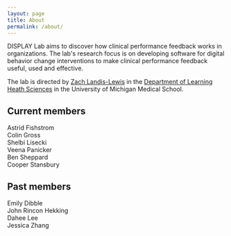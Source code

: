 ```yaml
---
layout: page
title: About
permalink: /about/
---
```


DISPLAY Lab aims to discover how clinical performance feedback works in organizations. The lab's research focus is on developing software for digital behavior change interventions to make clinical performance feedback useful, used and effective.

The lab is directed by [Zach Landis-Lewis](https://medicine.umich.edu/dept/lhs/zach-landis-lewis-phd-mlis) in the [Department of Learning Heath Sciences](https://medicine.umich.edu/dept/learning-health-sciences) in the University of Michigan Medical School.

## Current members
Astrid Fishstrom  
Colin Gross  
Shelbi Lisecki  
Veena Panicker  
Ben Sheppard  
Cooper Stansbury  

## Past members  
Emily Dibble  
John Rincon Hekking  
Dahee Lee  
Jessica Zhang  



